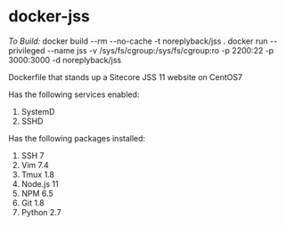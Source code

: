 # docker-jss
*To Build:*
docker build --rm --no-cache -t noreplyback/jss .
docker run --privileged --name jss -v /sys/fs/cgroup:/sys/fs/cgroup:ro -p 2200:22 -p 3000:3000 -d noreplyback/jss

Dockerfile that stands up a Sitecore JSS 11 website on CentOS7

Has the following services enabled:

1. SystemD
2. SSHD

Has the following packages installed:

1. SSH 7
2. Vim 7.4
3. Tmux 1.8
4. Node.js 11
5. NPM 6.5
6. Git 1.8
7. Python 2.7
